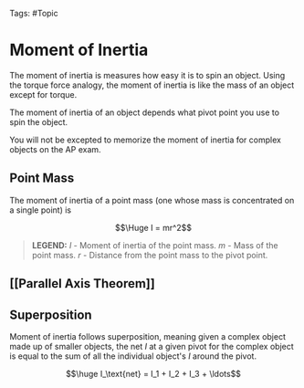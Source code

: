 Tags: #Topic 

# Moment of Inertia

The moment of inertia is measures how easy it is to spin an object. Using the torque force analogy, the moment of inertia is like the mass of an object except for torque.

The moment of inertia of an object depends what pivot point you use to spin the object.

You will not be excepted to memorize the moment of inertia for complex objects on the AP exam.

## Point Mass

The moment of inertia of a point mass (one whose mass is concentrated on a single point) is

$$\Huge I = mr^2$$

> **LEGEND:**
> $I$ - Moment of inertia of the point mass.
> $m$ - Mass of the point mass.
> $r$ - Distance from the point mass to the pivot point.

## [[Parallel Axis Theorem]]

## Superposition

Moment of inertia follows superposition, meaning given a complex object made up of smaller objects, the net $I$ at a given pivot for the complex object is equal to the sum of all the individual object's $I$ around the pivot. 

$$\huge I_\text{net} = I_1 + I_2 + I_3 + \ldots$$